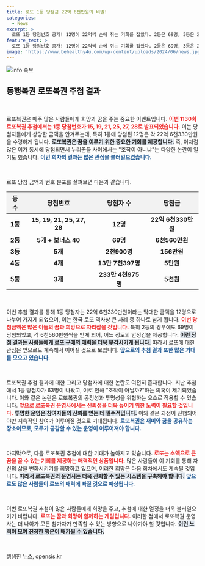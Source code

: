 ```yaml
---
title: 로또 1등 당첨금 22억 6천만원의 비밀!
categories:
  - News
excerpt: >
  로또 1등 당첨번호 공개! 12명이 22억씩 손에 쥐는 기회를 잡았다. 2등은 69명, 3등은 2천900명... 로또의 열기가 뜨거운 지금, 누리꾼들 사이에서의 조작 의혹까지! 클릭해 자세히 알아보세요!
feature_text: >
  로또 1등 당첨번호 공개! 12명이 22억씩 손에 쥐는 기회를 잡았다. 2등은 69명, 3등은 2천900명... 로또의 열기가 뜨거운 지금, 누리꾼들 사이에서의 조작 의혹까지! 클릭해 자세히 알아보세요!
image: 'https://www.behealthy4u.com/wp-content/uploads/2024/06/news.jpg'
---
```


<p><img src="https://www.behealthy4u.com/wp-content/uploads/2024/06/news.jpg" alt="info 속보" /></p>

<h2 data-ke-size="size26">동행복권 로또복권 추첨 결과</h2>

<p data-ke-size="size16">&nbsp;</p>

<p>로또복권은 매주 많은 사람들에게 희망과 꿈을 주는 중요한 이벤트입니다. <b><span style="color: #ee2323;">이번 1130회 로또복권 추첨에서는 1등 당첨번호가 15, 19, 21, 25, 27, 28로 발표되었습니다.</span></b> 이는 당첨자들에게 상당한 금액을 안겨주는데, 특히 1등에 당첨된 12명은 각 22억 6천330만원을 수령하게 됩니다. <b><span style="background-color: #21538527;">로또복권은 꿈을 이루기 위한 중요한 기회를 제공합니다.</span></b> 즉, 이처럼 많은 이가 동시에 당첨되면서 누리꾼들 사이에서는 "조작이 아니냐"는 다양한 논란이 일기도 했습니다. <b><span style="color: #1a5490;">이번 회차의 결과는 많은 관심을 불러일으켰습니다.</span></b></p>

<p data-ke-size="size16">&nbsp;</p>

<p>로또 당첨 금액과 번호 분포를 살펴보면 다음과 같습니다.</p>

<table style="width: 100%; border-collapse: collapse;">
  <thead>
    <tr>
      <th style="text-align: center; background-color: #f2f2f2; height: 50px;">등수</th>
      <th style="text-align: center; background-color: #f2f2f2; height: 50px;">당첨번호</th>
      <th style="text-align: center; background-color: #f2f2f2; height: 50px;">당첨자 수</th>
      <th style="text-align: center; background-color: #f2f2f2; height: 50px;">당첨금</th>
    </tr>
  </thead>
  <tbody>
    <tr>
      <td style="text-align: center; height: 17px;"><b>1등</b></td>
      <td style="text-align: center; height: 17px;"><b>15, 19, 21, 25, 27, 28</b></td>
      <td style="text-align: center; height: 17px;"><b>12명</b></td>
      <td style="text-align: center; height: 17px;"><b>22억 6천330만원</b></td>
    </tr>
    <tr>
      <td style="text-align: center; height: 17px;"><b>2등</b></td>
      <td style="text-align: center; height: 17px;"><b>5개 + 보너스 40</b></td>
      <td style="text-align: center; height: 17px;"><b>69명</b></td>
      <td style="text-align: center; height: 17px;"><b>6천560만원</b></td>
    </tr>
    <tr>
      <td style="text-align: center; height: 17px;"><b>3등</b></td>
      <td style="text-align: center; height: 17px;"><b>5개</b></td>
      <td style="text-align: center; height: 17px;"><b>2천900명</b></td>
      <td style="text-align: center; height: 17px;"><b>156만원</b></td>
    </tr>
    <tr>
      <td style="text-align: center; height: 17px;"><b>4등</b></td>
      <td style="text-align: center; height: 17px;"><b>4개</b></td>
      <td style="text-align: center; height: 17px;"><b>13만 7천397명</b></td>
      <td style="text-align: center; height: 17px;"><b>5만원</b></td>
    </tr>
    <tr>
      <td style="text-align: center; height: 17px;"><b>5등</b></td>
      <td style="text-align: center; height: 17px;"><b>3개</b></td>
      <td style="text-align: center; height: 17px;"><b>233만 4천975명</b></td>
      <td style="text-align: center; height: 17px;"><b>5천원</b></td>
    </tr>
  </tbody>
</table>

<p data-ke-size="size16">&nbsp;</p>

<p>이번 추첨 결과를 통해 1등 당첨자는 22억 6천330만원이라는 막대한 금액을 12명으로 나누어 가지게 되었으며, 이는 한국 로또 역사상 큰 사례 중 하나로 남게 됩니다. <b><span style="color: #ee2323;">이번 당첨금액은 많은 이들의 꿈과 희망으로 자리잡을 것입니다.</span></b> 특히 2등의 경우에도 69명이 당첨되었고, 각 6천560만원씩을 받게 되어, 어느 정도의 안정감을 제공합니다. <b><span style="background-color: #21538527;">이런 당첨 결과는 사람들에게 로또 구매의 매력을 더욱 부각시키게 됩니다.</span></b> 따라서 로또에 대한 관심은 앞으로도 계속해서 이어질 것으로 보입니다. <b><span style="color: #1a5490;">앞으로의 추첨 결과 또한 많은 기대를 모으고 있습니다.</span></b></p>

<p data-ke-size="size16">&nbsp;</p>

<p>로또복권 추첨 결과에 대한 그리고 당첨자에 대한 논란도 여전히 존재합니다. 지난 추첨에서 1등 당첨자가 63명이 나왔고, 이로 인해 "조작이 아닐까?"하는 의혹이 제기되었습니다. 이와 같은 논란은 로또복권의 공정성과 투명성을 위협하는 요소로 작용할 수 있습니다. <b><span style="color: #ee2323;">앞으로 로또복권 운영사에서는 신뢰성을 더욱 높이기 위한 노력이 필요할 것입니다.</span></b> <b><span style="background-color: #21538527;">투명한 운영은 참여자들의 신뢰를 얻는 데 필수적입니다.</span></b> 이와 같은 과정이 진행되어야만 지속적인 참여가 이루어질 것으로 기대됩니다. <b><span style="color: #1a5490;">로또복권은 재미와 꿈을 공유하는 장소이므로, 모두가 공감할 수 있는 운영이 이루어져야 합니다.</span></b></p>

<p data-ke-size="size16">&nbsp;</p>

<p>마지막으로, 다음 로또복권 추첨에 대한 기대가 높아지고 있습니다. <b><span style="color: #ee2323;">로또는 소액으로 큰 꿈을 꿀 수 있는 기회를 제공하는 매력적인 상품입니다.</span></b> 많은 사람들이 이 기회를 통해 자신의 삶을 변화시키기를 희망하고 있으며, 이러한 희망은 다음 회차에서도 계속될 것입니다. <b><span style="background-color: #21538527;">따라서 로또복권의 운영사는 더욱 신뢰할 수 있는 시스템을 구축해야 합니다.</span></b> <b><span style="color: #1a5490;">앞으로도 많은 사람들이 로또의 매력에 빠질 것으로 예상됩니다.</span></b> </p>

<p data-ke-size="size16">&nbsp;</p>

<p>이번 로또복권 추첨이 많은 사람들에게 희망을 주고, 추첨에 대한 열정을 더욱 불러일으키기 바랍니다. <b><span style="color: #ee2323;">로또는 꿈과 희망이 함께하는 게임입니다.</span></b> 이러한 점에서 로또복권 운영사는 더 나아가 모든 참가자가 만족할 수 있는 방향으로 나아가야 할 것입니다. <b><span style="background-color: #21538527;">이런 노력이 모여 진정한 행운이 배가될 수 있습니다.</span></b> </p>

<p data-ke-size="size16">&nbsp;</p>
생생한 뉴스, <a href="https://opensis.kr" rel="dofollow">opensis.kr</a>


